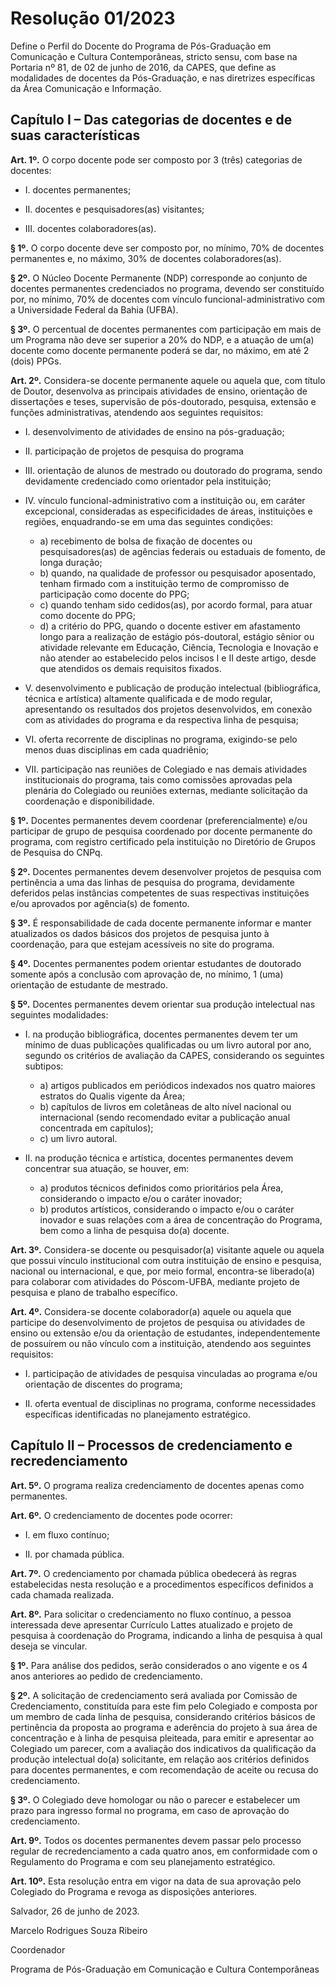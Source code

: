 # Resolução 01/2023

Define o Perfil do Docente do Programa de Pós-Graduação em Comunicação e Cultura Contemporâneas, stricto sensu, com base na Portaria nº 81, de 02 de junho de 2016, da CAPES, que define as modalidades de docentes da Pós-Graduação, e nas diretrizes específicas da Área Comunicação e Informação.

## Capítulo I – Das categorias de docentes e de suas características

**Art. 1º.** O corpo docente pode ser composto por 3 (três) categorias de docentes:

- I. docentes permanentes;

- II. docentes e pesquisadores(as) visitantes;

- III. docentes colaboradores(as).

**§ 1º.** O corpo docente deve ser composto por, no mínimo, 70% de docentes permanentes e, no máximo, 30% de docentes colaboradores(as).

**§ 2º.** O Núcleo Docente Permanente (NDP) corresponde ao conjunto de docentes permanentes credenciados no programa, devendo ser constituído por, no mínimo, 70% de docentes com vínculo funcional-administrativo com a Universidade Federal da Bahia (UFBA).

**§ 3º.** O percentual de docentes permanentes com participação em mais de um Programa não deve ser superior a 20% do NDP, e a atuação de um(a) docente como docente permanente poderá se dar, no máximo, em até 2 (dois) PPGs.

**Art. 2º.** Considera-se docente permanente aquele ou aquela que, com título de Doutor, desenvolva as principais atividades de ensino, orientação de dissertações e teses, supervisão de pós-doutorado, pesquisa, extensão e funções administrativas, atendendo aos seguintes requisitos:

- I. desenvolvimento de atividades de ensino na pós-graduação;

- II. participação de projetos de pesquisa do programa

- III. orientação de alunos de mestrado ou doutorado do programa, sendo devidamente credenciado como orientador pela instituição;

- IV. vínculo funcional-administrativo com a instituição ou, em caráter excepcional, consideradas as especificidades de áreas, instituições e regiões, enquadrando-se em uma das seguintes condições:

  - a) recebimento de bolsa de fixação de docentes ou pesquisadores(as) de agências federais ou estaduais de fomento, de longa duração;
  - b) quando, na qualidade de professor ou pesquisador aposentado, tenham firmado com a instituição termo de compromisso de participação como docente do PPG;
  - c) quando tenham sido cedidos(as), por acordo formal, para atuar como docente do PPG;
  - d) a critério do PPG, quando o docente estiver em afastamento longo para a realização de estágio pós-doutoral, estágio sênior ou atividade relevante em Educação, Ciência, Tecnologia e Inovação e não atender ao estabelecido pelos incisos I e II deste artigo, desde que atendidos os demais requisitos fixados.

- V. desenvolvimento e publicação de produção intelectual (bibliográfica, técnica e artística) altamente qualificada e de modo regular, apresentando os resultados dos projetos desenvolvidos, em conexão com as atividades do programa e da respectiva linha de pesquisa;

- VI. oferta recorrente de disciplinas no programa, exigindo-se pelo menos duas disciplinas em cada quadriênio;

- VII. participação nas reuniões de Colegiado e nas demais atividades institucionais do programa, tais como comissões aprovadas pela plenária do Colegiado ou reuniões externas, mediante solicitação da coordenação e disponibilidade.

**§ 1º.** Docentes permanentes devem coordenar (preferencialmente) e/ou participar de grupo de pesquisa coordenado por docente permanente do programa, com registro certificado pela instituição no Diretório de Grupos de Pesquisa do CNPq.

**§ 2º.** Docentes permanentes devem desenvolver projetos de pesquisa com pertinência a uma das linhas de pesquisa do programa, devidamente deferidos pelas instâncias competentes de suas respectivas instituições e/ou aprovados por agência(s) de fomento.

**§ 3º.** É responsabilidade de cada docente permanente informar e manter atualizados os dados básicos dos projetos de pesquisa junto à coordenação, para que estejam acessíveis no site do programa.

**§ 4º.** Docentes permanentes podem orientar estudantes de doutorado somente após a conclusão com aprovação de, no mínimo, 1 (uma) orientação de estudante de mestrado.

**§ 5º.** Docentes permanentes devem orientar sua produção intelectual nas seguintes modalidades:

- I. na produção bibliográfica, docentes permanentes devem ter um mínimo de duas publicações qualificadas ou um livro autoral por ano, segundo os critérios de avaliação da CAPES, considerando os seguintes subtipos:
  - a) artigos publicados em periódicos indexados nos quatro maiores estratos do Qualis vigente da Área;
  - b) capítulos de livros em coletâneas de alto nível nacional ou internacional (sendo recomendado evitar a publicação anual concentrada em capítulos);
  - c) um livro autoral.

- II. na produção técnica e artística, docentes permanentes devem concentrar sua atuação, se houver, em:
  - a) produtos técnicos definidos como prioritários pela Área, considerando o impacto e/ou o caráter inovador;
  - b) produtos artísticos, considerando o impacto e/ou o caráter inovador e suas relações com a área de concentração do Programa, bem como a linha de pesquisa do(a) docente.

**Art. 3º.** Considera-se docente ou pesquisador(a) visitante aquele ou aquela que possui vínculo institucional com outra instituição de ensino e pesquisa, nacional ou internacional, e que, por meio formal, encontra-se liberado(a) para colaborar com atividades do Póscom-UFBA, mediante projeto de pesquisa e plano de trabalho específico.

**Art. 4º.** Considera-se docente colaborador(a) aquele ou aquela que participe do desenvolvimento de projetos de pesquisa ou atividades de ensino ou extensão e/ou da orientação de estudantes, independentemente de possuírem ou não vínculo com a instituição, atendendo aos seguintes requisitos:

- I. participação de atividades de pesquisa vinculadas ao programa e/ou orientação de discentes do programa;

- II. oferta eventual de disciplinas no programa, conforme necessidades específicas identificadas no planejamento estratégico.

## Capítulo II – Processos de credenciamento e recredenciamento

**Art. 5º.** O programa realiza credenciamento de docentes apenas como permanentes.

**Art. 6º.** O credenciamento de docentes pode ocorrer:

- I. em fluxo contínuo;

- II. por chamada pública.

**Art. 7º.** O credenciamento por chamada pública obedecerá às regras estabelecidas nesta resolução e a procedimentos específicos definidos a cada chamada realizada.

**Art. 8º.** Para solicitar o credenciamento no fluxo contínuo, a pessoa interessada deve apresentar Currículo Lattes atualizado e projeto de pesquisa à coordenação do Programa, indicando a linha de pesquisa à qual deseja se vincular.

**§ 1º.** Para análise dos pedidos, serão considerados o ano vigente e os 4 anos anteriores ao pedido de credenciamento.

**§ 2º.** A solicitação de credenciamento será avaliada por Comissão de Credenciamento, constituída para este fim pelo Colegiado e composta por um membro de cada linha de pesquisa, considerando critérios básicos de pertinência da proposta ao programa e aderência do projeto à sua área de concentração e à linha de pesquisa pleiteada, para emitir e apresentar ao Colegiado um parecer, com a avaliação dos indicativos da qualificação da produção intelectual do(a) solicitante, em relação aos critérios definidos para docentes permanentes, e com recomendação de aceite ou recusa do credenciamento.

**§ 3º.** O Colegiado deve homologar ou não o parecer e estabelecer um prazo para ingresso formal no programa, em caso de aprovação do credenciamento.

**Art. 9º.** Todos os docentes permanentes devem passar pelo processo regular de recredenciamento a cada quatro anos, em conformidade com o Regulamento do Programa e com seu planejamento estratégico.

**Art. 10º.** Esta resolução entra em vigor na data de sua aprovação pelo Colegiado do Programa e revoga as disposições anteriores.

Salvador, 26 de junho de 2023.

Marcelo Rodrigues Souza Ribeiro

Coordenador

Programa de Pós-Graduação em Comunicação e Cultura Contemporâneas
